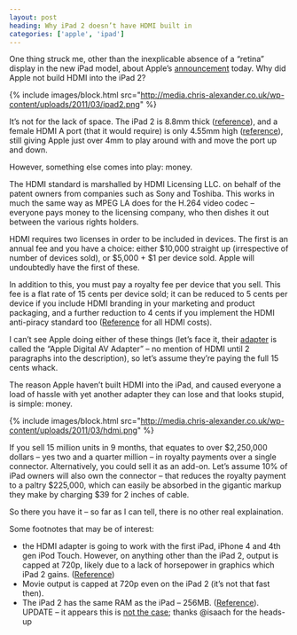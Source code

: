 ```yaml
---
layout: post
heading: Why iPad 2 doesn’t have HDMI built in
categories: ['apple', 'ipad']
---
```


One thing struck me, other than the inexplicable absence of a “retina” display in the new iPad model, about Apple’s [announcement](http://www.engadget.com/2011/03/02/live-from-apples-ipad-2-event/) today. Why did Apple not build HDMI into the iPad 2?

{% include images/block.html src="http://media.chris-alexander.co.uk/wp-content/uploads/2011/03/ipad2.png" %}

It’s not for the lack of space. The iPad 2 is 8.8mm thick ([reference](http://www.apple.com/uk/ipad/specs/)), and a female HDMI A port (that it would require) is only 4.55mm high ([reference](http://en.wikipedia.org/wiki/HDMI#Connectors)), still giving Apple just over 4mm to play around with and move the port up and down.

However, something else comes into play: money.

The HDMI standard is marshalled by HDMI Licensing LLC. on behalf of the patent owners from companies such as Sony and Toshiba. This works in much the same way as MPEG LA does for the H.264 video codec – everyone pays money to the licensing company, who then dishes it out between the various rights holders.

HDMI requires two licenses in order to be included in devices. The first is an annual fee and you have a choice: either $10,000 straight up (irrespective of number of devices sold), or $5,000 + $1 per device sold. Apple will undoubtedly have the first of these.

In addition to this, you must pay a royalty fee per device that you sell. This fee is a flat rate of 15 cents per device sold; it can be reduced to 5 cents per device if you include HDMI branding in your marketing and product packaging, and a further reduction to 4 cents if you implement the HDMI anti-piracy standard too ([Reference](http://www.hdmi.org/learningcenter/videos_player.aspx?v=fees_royalties) for all HDMI costs).

I can’t see Apple doing either of these things (let’s face it, their [adapter](https://web.archive.org/web/20150202121928/http://store.apple.com/us/product/MD098ZM/A/apple-digital-av-adapter?mco=MTc5OTU4MjA) is called the “Apple Digital AV Adapter” – no mention of HDMI until 2 paragraphs into the description), so let’s assume they’re paying the full 15 cents whack.

The reason Apple haven’t built HDMI into the iPad, and caused everyone a load of hassle with yet another adapter they can lose and that looks stupid, is simple: money.

{% include images/block.html src="http://media.chris-alexander.co.uk/wp-content/uploads/2011/03/hdmi.png" %}

If you sell 15 million units in 9 months, that equates to over $2,250,000 dollars – yes two and a quarter million – in royalty payments over a single connector. Alternatively, you could sell it as an add-on. Let’s assume 10% of iPad owners will also own the connector – that reduces the royalty payment to a paltry $225,000, which can easily be absorbed in the gigantic markup they make by charging $39 for 2 inches of cable.

So there you have it – so far as I can tell, there is no other real explaination.

Some footnotes that may be of interest:

* the HDMI adapter is going to work with the first iPad, iPhone 4 and 4th gen iPod Touch. However, on anything other than the iPad 2, output is capped at 720p, likely due to a lack of horsepower in graphics which iPad 2 gains. ([Reference](https://web.archive.org/web/20150202121928/http://store.apple.com/us/product/MD098ZM/A/apple-digital-av-adapter?mco=MTc5OTU4MjA))
* Movie output is capped at 720p even on the iPad 2 (it’s not that fast then).
* The iPad 2 has the same RAM as the iPad – 256MB. ([Reference](https://web.archive.org/web/20110405011303/http://uk.gizmodo.com/5774768/does-the-ipad-2-really-only-have-256mb-of-ram)). UPDATE – it appears this is [not the case](http://www.appleinsider.com/articles/11/03/03/apples_a5_cpu_in_ipad_2_has_512mb_of_ram_same_as_iphone_4_report.html); thanks @isaach for the heads-up
